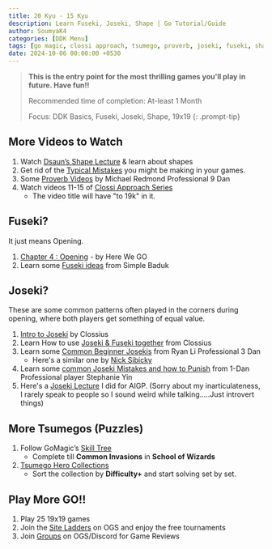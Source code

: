 ```yaml
---
title: 20 Kyu - 15 Kyu
description: Learn Fuseki, Joseki, Shape | Go Tutorial/Guide
author: SoumyaK4
categories: [DDK Menu]
tags: [go magic, clossi approach, tsumego, proverb, joseki, fuseki, shape, 19x19]
date: 2024-10-06 00:00:00 +0530
---
```


> **This is the entry point for the most thrilling games you'll play in future. Have fun!!**
>
> Recommended time of completion: At-least 1 Month
>
> Focus: DDK Basics, Fuseki, Joseki, Shape, 19x19
{: .prompt-tip}

## More Videos to Watch

1. Watch <a href="https://youtu.be/JKBh8FGK9bU?si=Fr9eXsnyngoaAWt7" target="_blank">Dsaun’s Shape Lecture</a> & learn about shapes
2. Get rid of the <a href="https://youtube.com/playlist?list=PL4DLlaT_bvDGrdhYprplj7pObLYMqjGWv&si=67T0PcnhJKesPl6t" target="_blank">Typical Mistakes</a> you might be making in your games.
3. Some <a href="https://youtube.com/playlist?list=PLW5_cMTm0wvZZbzgAn2plq-yiSd9fo7Jn&si=45sfu2uuLEEWv0sr" target="_blank">Proverb Videos</a> by Michael Redmond Professional 9 Dan
4. Watch videos 11-15 of <a href="https://youtube.com/playlist?list=PL5mVjO5OFYSymMy2Mixl7E5vpwFDO_0B4&si=C_V23Nfre_AJsK2M" target="_blank">Clossi Approach Series</a>
   - The video title will have "to 19k" in it.

## Fuseki?
It just means Opening.

1. <a href="https://youtube.com/playlist?list=PLsIslX1eRChJQsuXbM4F33heTObfWM7S6&si=RkjYUCXZa1d5e2dU" target="_blank">Chapter 4 : Opening</a> - by Here We GO
2. Learn some <a href="https://youtu.be/fNE8E1F5zOI?si=LA6XNGYjEYbwjPmW" target="_blank">Fuseki ideas</a> from Simple Baduk

## Joseki?
These are some common patterns often played in the corners during opening, where both players get something of equal value.

1. <a href="https://www.youtube.com/watch?v=-vcg9RLeJEk" target="_blank">Intro to Joseki</a> by Clossius
2. Learn How to use <a href="https://www.youtube.com/watch?v=3RITNTSS0us" target="_blank">Joseki & Fuseki together</a> from Clossius
3. Learn some <a href="https://www.youtube.com/watch?v=ufcRYy4r6ec&pp=ygUObnlpZyBnbyBqb3Nla2k%3D">Common Beginner Josekis</a> from Ryan Li Professional 3 Dan
   - Here's a similar one by <a href="https://www.youtube.com/watch?v=_JvsE0CounQ" target="_blank">Nick Sibicky</a>
4. Learn some <a href="https://www.youtube.com/watch?v=knQJfMPzBnI" target="_blank">common Joseki Mistakes and how to Punish</a> from 1-Dan Professional player Stephanie Yin
5. Here's a <a href="https://youtu.be/EhEhH_jZjaw?si=h0l4cCXFA5Y1KZVm" target="_blank">Joseki Lecture</a> I did for AIGP. (Sorry about my inarticulateness, I rarely speak to people so I sound weird while talking.....Just introvert things)

## More Tsumegos (Puzzles)

1. Follow GoMagic’s <a href="https://gomagic.org/go-problems/" target="_blank">Skill Tree</a> 
   - Complete till **Common Invasions** in **School of Wizards** 
2. <a href="https://tsumego-hero.com/sets" target="_blank">Tsumego Hero Collections</a>
   - Sort the collection by **Difficulty+** and start solving set by set.

## Play More GO!!

1. Play 25 19x19 games
2. Join the <a href="https://online-go.com/ladders" target="_blank">Site Ladders</a>  on OGS and enjoy the free tournaments
3. Join <a href="https://online-go.com/groups" target="_blank">Groups</a>  on OGS/Discord for Game Reviews
